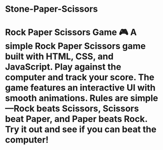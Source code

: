# Stone-Paper-Scissors
# Rock Paper Scissors Game 🎮   A simple **Rock Paper Scissors** game built with **HTML, CSS, and JavaScript**. Play against the computer and track your score. The game features an interactive UI with smooth animations. Rules are simple—Rock beats Scissors, Scissors beat Paper, and Paper beats Rock. Try it out and see if you can beat the computer! 
